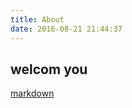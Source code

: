 ```yaml
---
title: About
date: 2016-08-21 21:44:37
---
```

## welcom you

[markdown](http://ibruce.info/2013/11/26/markdown/ "markdown简明教程")
